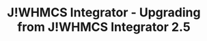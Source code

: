 ---
title: J!WHMCS Integrator - Upgrading from J!WHMCS Integrator 2.5
breadcrumb: /jwhmcs:J!WHMCS Integrator/installupgrade_guide:Install and Upgrade Guide/upgrade25:Upgrading from version 2.5/

---